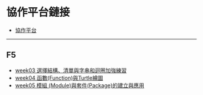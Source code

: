 # 協作平台鏈接
- [協作平台]()
---
## F5
- [week03 選擇結構、清單與字串和迴圈加強練習](week03_f5a24)
- [week04 函數(Function)與Turtle繪圖](week04_f5a24)
- [week05 模組 (Module)與套件(Package)的建立與應用](week05_f5a24)
